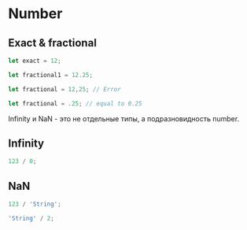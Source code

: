 # Number

## Exact & fractional

```js
let exact = 12;

let fractional1 = 12.25;

let fractional = 12,25; // Error

let fractional = .25; // equal to 0.25

```

Infinity и NaN - это не отдельные типы, а подразновидность number.

## Infinity

```js
123 / 0;
```

## NaN

```js
123 / 'String';

'String' / 2;
```
